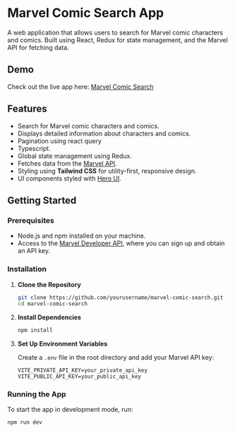 # Marvel Comic Search App

A web application that allows users to search for Marvel comic characters and comics. Built using React, Redux for state management, and the Marvel API for fetching data.

## Demo

Check out the live app here: [Marvel Comic Search](https://marvelcomicsearch.vercel.app/)

## Features

- Search for Marvel comic characters and comics.
- Displays detailed information about characters and comics.
- Pagination using react query
- Typescript.
- Global state management using Redux.
- Fetches data from the [Marvel API](https://developer.marvel.com/).
- Styling using **Tailwind CSS** for utility-first, responsive design.  
- UI components styled with [Hero UI](https://heroui.org/).

## Getting Started

### Prerequisites

- Node.js and npm installed on your machine.
- Access to the [Marvel Developer API](https://developer.marvel.com/), where you can sign up and obtain an API key.

### Installation

1. **Clone the Repository**
    ```bash
    git clone https://github.com/yourusername/marvel-comic-search.git
    cd marvel-comic-search
    ```

2. **Install Dependencies**
    ```bash
    npm install
    ```

3. **Set Up Environment Variables**

    Create a `.env` file in the root directory and add your Marvel API key:

    ```plaintext
    VITE_PRIVATE_API_KEY=your_private_api_key
    VITE_PUBLIC_API_KEY=your_public_api_key
    ```

### Running the App

To start the app in development mode, run:

```bash
npm run dev
